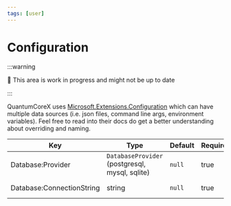 ```yaml
---
tags: [user]
---
```


# Configuration

:::warning

:construction: This area is work in progress and might not be up to date

:::

QuantumCoreX uses [Microsoft.Extensions.Configuration](https://learn.microsoft.com/en-us/dotnet/core/extensions/configuration) which can have multiple data sources (i.e. json files, command line args, environment variables). Feel free to read into their docs do get a better understanding about overriding and naming.

|Key|Type|Default|Required|Example|
|---|---|---|---|---|
|Database:Provider|`DatabaseProvider` (postgresql, mysql, sqlite)|`null`|true|`mysql`|
|Database:ConnectionString|string|`null`|true|Refer to [ConnectionStrings](https://www.connectionstrings.com)|
